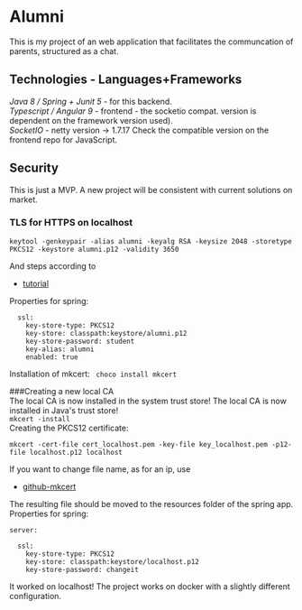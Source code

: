 # Alumni

This is my project of an web application that facilitates the communcation of parents, structured as a chat.

## Technologies - Languages+Frameworks ##
*Java 8 / Spring + Junit 5* - for this backend.  
*Typescript / Angular 9*  - frontend - the socketio compat. version is dependent on the framework version used).  
*SocketIO* - netty version -> 1.7.17
Check the compatible version on the frontend repo for JavaScript.
## Security
This is just a MVP. A new project will be consistent with current solutions on market.
### TLS for HTTPS on localhost
```
keytool -genkeypair -alias alumni -keyalg RSA -keysize 2048 -storetype PKCS12 -keystore alumni.p12 -validity 3650
```
And steps according to 
* [tutorial](https://www.baeldung.com/spring-boot-https-self-signed-certificate)

Properties for spring:
```server:
  ssl:
    key-store-type: PKCS12
    key-store: classpath:keystore/alumni.p12
    key-store-password: student
    key-alias: alumni
    enabled: true
```


Installation of mkcert:
``` choco install mkcert```

###Creating a new local CA  
The local CA is now installed in the system trust store!
The local CA is now installed in Java's trust store!  
```mkcert -install```  
Creating the PKCS12 certificate:
```
mkcert -cert-file cert_localhost.pem -key-file key_localhost.pem -p12-file localhost.p12 localhost
```
If you want to change file name, as for an ip, use
* [github-mkcert](https://github.com/FiloSottile/mkcert/pull/77)

The resulting file should be moved to the resources folder of the spring app.
Properties for spring:
```
server:

  ssl:
    key-store-type: PKCS12
    key-store: classpath:keystore/localhost.p12
    key-store-password: changeit
```
It worked on localhost!
The project works on docker with a slightly different configuration.




